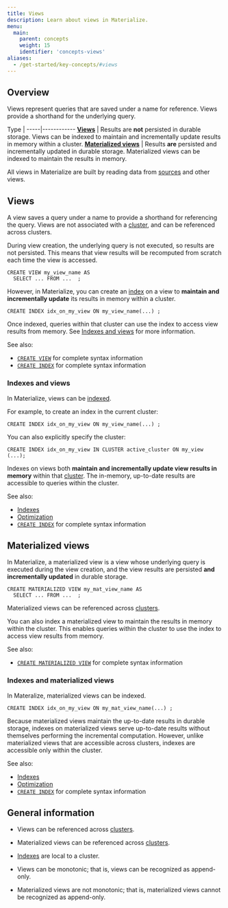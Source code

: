 ```yaml
---
title: Views
description: Learn about views in Materialize.
menu:
  main:
    parent: concepts
    weight: 15
    identifier: 'concepts-views'
aliases:
  - /get-started/key-concepts/#views
---
```


## Overview

Views represent queries that are saved under a name for reference. Views provide
a shorthand for the underlying query.

Type |
-----|------------
[**Views**](#views) | Results are **not** persisted in durable storage. Views can be indexed to maintain and incrementally update results in memory within a cluster.
[**Materialized views**](#materialized-views) | Results **are** persisted and incrementally updated in durable storage. Materialized views can be indexed to maintain the results in memory.

All views in Materialize are built by reading data from
[sources](/concepts/sources) and other views.

## Views

A view saves a query under a name to provide a shorthand for referencing the
query. Views are not associated with a [cluster](/concepts/clusters/), and can
be referenced across clusters.

During view creation, the underlying query is not executed, so results are not
persisted. This means that view results will be recomputed from scratch each
time the view is accessed.

```mzsql
CREATE VIEW my_view_name AS
  SELECT ... FROM ...  ;
```

However, in Materialize, you can create an [index](/concepts/indexes/) on a view
to **maintain and incrementally update** its results in memory within a cluster.


```mzsql
CREATE INDEX idx_on_my_view ON my_view_name(...) ;
```

Once indexed, queries within that cluster can use the index to access view
results from memory.  See [Indexes and views](#indexes-and-views) for more
information.

See also:

- [`CREATE VIEW`](/sql/create-view)  for complete syntax information
- [`CREATE INDEX`](/sql/create-index/)  for complete syntax information

### Indexes and views

In Materialize, views can be [indexed](/concepts/indexes/).

For example, to create an index in the current cluster:

```mzsql
CREATE INDEX idx_on_my_view ON my_view_name(...) ;
```

You can also explicitly specify the cluster:

```mzsql
CREATE INDEX idx_on_my_view IN CLUSTER active_cluster ON my_view (...);
```

Indexes on views both **maintain and incrementally update view results in
memory** within that [cluster](/concepts/clusters/). The in-memory, up-to-date
results are accessible to queries within the cluster.

See also:

- [Indexes](/concepts/indexes)
- [Optimization](/transform-data/optimization)
- [`CREATE INDEX`](/sql/create-index/)  for complete syntax information

## Materialized views

In Materialize, a materialized view is a view whose underlying query is executed
during the view creation, and the view results are persisted **and
incrementally updated** in durable storage.

```mzsql
CREATE MATERIALIZED VIEW my_mat_view_name AS
  SELECT ... FROM ...  ;
```

Materialized views can be referenced across [clusters](/concepts/clusters/).

You can also index a materialized view to maintain the results in memory within
the cluster. This enables queries within the cluster to use the index to access
view results from memory.

See also:

- [`CREATE MATERIALIZED VIEW`](/sql/create-materialized-view) for complete
  syntax information


### Indexes and materialized views

In Materalize, materialized views can be indexed.

```mzsql
CREATE INDEX idx_on_my_view ON my_mat_view_name(...) ;
```

Because materialized views maintain the up-to-date results in durable storage,
indexes on materialized views serve up-to-date results without themselves
performing the incremental computation. However, unlike materialized views that
are accessible across clusters, indexes are accessible only within the cluster.

See also:

- [Indexes](/concepts/indexes)
- [Optimization](/transform-data/optimization)
- [`CREATE INDEX`](/sql/create-index/)  for complete syntax information


## General information

- Views can be referenced across [clusters](/concepts/clusters/).

- Materialized views can be referenced across [clusters](/concepts/clusters/).

- [Indexes](/concepts/indexes) are local to a cluster.

- Views can be monotonic; that is, views can be recognized as append-only.

- Materialized views are not monotonic; that is, materialized views cannot be
  recognized as append-only.

<style>
red { color: Red; font-weight: 500; }
</style>
